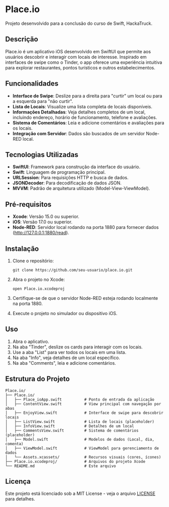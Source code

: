 # Place.io

Projeto desenvolvido para a conclusão do curso de Swift, HackaTruck.

## Descrição

Place.io é um aplicativo iOS desenvolvido em SwiftUI que permite aos usuários descobrir e interagir com locais de interesse. Inspirado em interfaces de swipe como o Tinder, o app oferece uma experiência intuitiva para explorar restaurantes, pontos turísticos e outros estabelecimentos.

## Funcionalidades

- **Interface de Swipe**: Deslize para a direita para "curtir" um local ou para a esquerda para "não curtir".
- **Lista de Locais**: Visualize uma lista completa de locais disponíveis.
- **Informações Detalhadas**: Veja detalhes completos de um local, incluindo endereço, horário de funcionamento, telefone e avaliações.
- **Sistema de Comentários**: Leia e adicione comentários e avaliações para os locais.
- **Integração com Servidor**: Dados são buscados de um servidor Node-RED local.

## Tecnologias Utilizadas

- **SwiftUI**: Framework para construção da interface do usuário.
- **Swift**: Linguagem de programação principal.
- **URLSession**: Para requisições HTTP e busca de dados.
- **JSONDecoder**: Para decodificação de dados JSON.
- **MVVM**: Padrão de arquitetura utilizado (Model-View-ViewModel).

## Pré-requisitos

- **Xcode**: Versão 15.0 ou superior.
- **iOS**: Versão 17.0 ou superior.
- **Node-RED**: Servidor local rodando na porta 1880 para fornecer dados (http://127.0.0.1:1880/read).

## Instalação

1. Clone o repositório:
   ```
   git clone https://github.com/seu-usuario/place.io.git
   ```

2. Abra o projeto no Xcode:
   ```
   open Place.io.xcodeproj
   ```

3. Certifique-se de que o servidor Node-RED esteja rodando localmente na porta 1880.

4. Execute o projeto no simulador ou dispositivo iOS.

## Uso

1. Abra o aplicativo.
2. Na aba "Tinder", deslize os cards para interagir com os locais.
3. Use a aba "List" para ver todos os locais em uma lista.
4. Na aba "Info", veja detalhes de um local específico.
5. Na aba "Comments", leia e adicione comentários.

## Estrutura do Projeto

```
Place.io/
├── Place.io/
│   ├── Place_ioApp.swift          # Ponto de entrada da aplicação
│   ├── ContentView.swift          # View principal com navegação por abas
│   ├── EnjoyView.swift            # Interface de swipe para descobrir locais
│   ├── ListView.swift             # Lista de locais (placeholder)
│   ├── InfoView.swift             # Detalhes de um local
│   ├── CommentsView.swift         # Sistema de comentários (placeholder)
│   ├── Model.swift                # Modelos de dados (Local, dia, comenta)
│   ├── ViewModel.swift            # ViewModel para gerenciamento de dados
│   └── Assets.xcassets/           # Recursos visuais (cores, ícones)
├── Place.io.xcodeproj/            # Arquivos do projeto Xcode
└── README.md                      # Este arquivo
```

## Licença

Este projeto está licenciado sob a MIT License - veja o arquivo [LICENSE](LICENSE) para detalhes.
